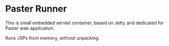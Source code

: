 Paster Runner
==================================
This is small embedded servlet container, based on Jetty and dedicated for
Paster web application.

Runs JSPs from memory, without unpacking. 